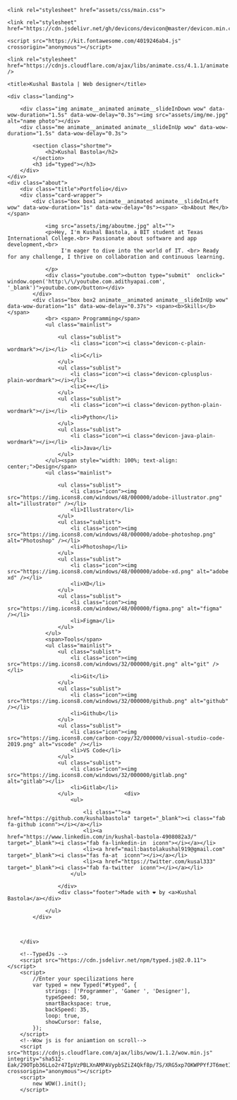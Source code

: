 <!DOCTYPE html>
<html lang="en">

<head>
    <meta charset="UTF-8">
    <meta name="theme-color" content="#f53f2b">
    <meta http-equiv="x-ua-compatible" content="ie=edge" />
    <meta name="description" content="Portfolio To your site">
      <meta name="keywords" content="HTML, CSS, JavaScript, wavify.js, Developer">
       <meta name="author" content="Kushal Bastola">
        <link rel="shortcut icon" href="assets/img/aboutme.jpg" type="image/x-icon">
    <meta name="viewport" content="width=device-width, initial-scale=1.0">
    
    <link rel="stylesheet" href="assets/css/main.css">
   
    <link rel="stylesheet" href="https://cdn.jsdelivr.net/gh/devicons/devicon@master/devicon.min.css">
  
    <script src="https://kit.fontawesome.com/4019246ab4.js" crossorigin="anonymous"></script>
    
    <link rel="stylesheet" href="https://cdnjs.cloudflare.com/ajax/libs/animate.css/4.1.1/animate.min.css" />
   
    <title>Kushal Bastola | Web designer</title>
</head>

<body>
   
    <div class="landing">
    
        <div class="img animate__animated animate__slideInDown wow" data-wow-duration="1.5s" data-wow-delay="0.3s"><img src="assets/img/me.jpg" alt="name photo"></div>
        <div class="me animate__animated animate__slideInUp wow" data-wow-duration="1.5s" data-wow-delay="0.3s">
            
            <section class="shortme">
                <h2>Kushal Bastola</h2>
            </section>
            <h3 id="typed"></h3>
        </div>
    </div>
    <div class="about">
        <div class="title">Portfolio</div>
        <div class="card-wrapper">
            <div class="box box1 animate__animated animate__slideInLeft wow" data-wow-duration="1s" data-wow-delay="0s"><span> <b>About Me</b></span>
                
                <img src="assets/img/aboutme.jpg" alt="">
                <p>Hey, I'm Kushal Bastola, a BIT student at Texas International College.<br> Passionate about software and app development,<br>
                     I'm eager to dive into the world of IT. <br> Ready for any challenge, I thrive on collaboration and continuous learning.

                </p>
                <div class="youtube.com"><button type="submit"  onclick=" window.open('http:\/\/youtube.com.adithyapai.com', '_blank')">youtube.com</button></div>
            </div>
            <div class="box box2 animate__animated animate__slideInUp wow" data-wow-duration="1s" data-wow-delay="0.37s"> <span><b>Skills</b></span>
                <br> <span> Programming</span>
                <ul class="mainlist">
                    
                    <ul class="sublist">
                        <li class="icon"><i class="devicon-c-plain-wordmark"></i></li>
                        <li>C</li>
                    </ul>
                    <ul class="sublist">
                        <li class="icon"><i class="devicon-cplusplus-plain-wordmark"></i></li>
                        <li>C++</li>
                    </ul>
                    <ul class="sublist">
                        <li class="icon"><i class="devicon-python-plain-wordmark"></i></li>
                        <li>Python</li>
                    </ul>
                    <ul class="sublist">
                        <li class="icon"><i class="devicon-java-plain-wordmark"></i></li>
                        <li>Java</li>
                    </ul>
                </ul><span style="width: 100%; text-align: center;">Design</span>
                <ul class="mainlist">
                    
                    <ul class="sublist">
                        <li class="icon"><img src="https://img.icons8.com/windows/48/000000/adobe-illustrator.png" alt="illustrator" /></li>
                        <li>Illustrator</li>
                    </ul>
                    <ul class="sublist">
                        <li class="icon"><img src="https://img.icons8.com/windows/48/000000/adobe-photoshop.png" alt="Photoshop" /></li>
                        <li>Photoshop</li>
                    </ul>
                    <ul class="sublist">
                        <li class="icon"><img src="https://img.icons8.com/windows/48/000000/adobe-xd.png" alt="adobe xd" /></li>
                        <li>XD</li>
                    </ul>
                    <ul class="sublist">
                        <li class="icon"><img src="https://img.icons8.com/windows/48/000000/figma.png" alt="figma" /></li>
                        <li>Figma</li>
                    </ul>
                </ul>
                <span>Tools</span>
                <ul class="mainlist">
                    <ul class="sublist">
                        <li class="icon"><img src="https://img.icons8.com/windows/32/000000/git.png" alt="git" /></li>
                        <li>Git</li>
                    </ul>
                    <ul class="sublist">
                        <li class="icon"><img src="https://img.icons8.com/windows/32/000000/github.png" alt="github" /></li>
                        <li>Github</li>
                    </ul>
                    <ul class="sublist">
                        <li class="icon"><img src="https://img.icons8.com/carbon-copy/32/000000/visual-studio-code-2019.png" alt="vscode" /></li>
                        <li>VS Code</li>
                    </ul>
                    <ul class="sublist">
                        <li class="icon"><img src="https://img.icons8.com/windows/32/000000/gitlab.png" alt="gitlab"></li>
                        <li>Gitlab</li>
                    </ul>                <div>
                        <ul>
                           
                            <li class=""><a href="https://github.com/kushalbastola" target="_blank"><i class="fab fa-github iconn"></i></a></li>
                            <li><a href="https://www.linkedin.com/in/kushal-bastola-4908082a3/" target="_blank"><i class="fab fa-linkedin-in  iconn"></i></a></li>
                            <li><a href="mail:bastolakushal919@gmail.com" target="_blank"><i class="fas fa-at  iconn"></i></a></li>
                            <li><a href="https://twitter.com/kusal333" target="_blank"><i class="fab fa-twitter  iconn"></i></a></li>
                        </ul>
                   
                    </div>
                    <div class="footer">Made with ❤️ by <a>Kushal Bastola</a></div>
    
                </ul>
            </div>
            


        </div>

        <!--TypedJs -->
        <script src="https://cdn.jsdelivr.net/npm/typed.js@2.0.11"></script>
        <script>
            //Enter your specilizations here
            var typed = new Typed("#typed", {
                strings: ['Programmer', 'Gamer ', 'Designer'],
                typeSpeed: 50,
                smartBackspace: true,
                backSpeed: 35,
                loop: true,
                showCursor: false,
            });
        </script>
        <!--Wow js is for aniamtion on scroll-->
        <script src="https://cdnjs.cloudflare.com/ajax/libs/wow/1.1.2/wow.min.js" integrity="sha512-Eak/29OTpb36LLo2r47IpVzPBLXnAMPAVypbSZiZ4Qkf8p/7S/XRG5xp7OKWPPYfJT6metI+IORkR5G8F900+g==" crossorigin="anonymous"></script>
        <script>
            new WOW().init();
        </script>


<script>
	// <![CDATA[  <-- For SVG support
	if ('WebSocket' in window) {
		(function () {
			function refreshCSS() {
				var sheets = [].slice.call(document.getElementsByTagName("link"));
				var head = document.getElementsByTagName("head")[0];
				for (var i = 0; i < sheets.length; ++i) {
					var elem = sheets[i];
					var parent = elem.parentElement || head;
					parent.removeChild(elem);
					var rel = elem.rel;
					if (elem.href && typeof rel != "string" || rel.length == 0 || rel.toLowerCase() == "stylesheet") {
						var url = elem.href.replace(/(&|\?)_cacheOverride=\d+/, '');
						elem.href = url + (url.indexOf('?') >= 0 ? '&' : '?') + '_cacheOverride=' + (new Date().valueOf());
					}
					parent.appendChild(elem);
				}
			}
			var protocol = window.location.protocol === 'http:' ? 'ws://' : 'wss://';
			var address = protocol + window.location.host + window.location.pathname + '/ws';
			var socket = new WebSocket(address);
			socket.onmessage = function (msg) {
				if (msg.data == 'reload') window.location.reload();
				else if (msg.data == 'refreshcss') refreshCSS();
			};
			if (sessionStorage && !sessionStorage.getItem('IsThisFirstTime_Log_From_LiveServer')) {
				console.log('Live reload enabled.');
				sessionStorage.setItem('IsThisFirstTime_Log_From_LiveServer', true);
			}
		})();
	}
	else {
		console.error('Upgrade your browser. This Browser is NOT supported WebSocket for Live-Reloading.');
	}
	// ]]>
</script>
</body>

</html>
